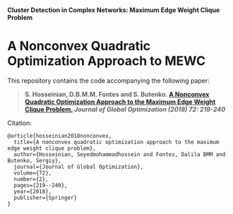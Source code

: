 #### Cluster Detection in Complex Networks: Maximum Edge Weight Clique Problem

# A Nonconvex Quadratic Optimization Approach to MEWC

This repository contains the code accompanying the following paper:

> **S. Hosseinian, D.B.M.M. Fontes and S. Butenko. [A Nonconvex Quadratic Optimization Approach to the Maximum Edge Weight Clique Problem.](https://doi.org/10.1007/s10898-018-0630-5) _Journal of Global Optimization (2018) 72: 219-240_**

Citation:

```
@article{hosseinian2018nonconvex,
  title={A nonconvex quadratic optimization approach to the maximum edge weight clique problem},
  author={Hosseinian, Seyedmohammadhossein and Fontes, Dalila BMM and Butenko, Sergiy},
  journal={Journal of Global Optimization},
  volume={72},
  number={2},
  pages={219--240},
  year={2018},
  publisher={Springer}
}
```

